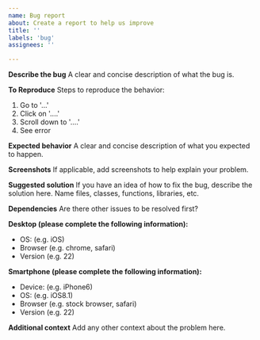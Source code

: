 ```yaml
---
name: Bug report
about: Create a report to help us improve
title: ''
labels: 'bug'
assignees: ''

---
```


**Describe the bug**
A clear and concise description of what the bug is.

**To Reproduce**
Steps to reproduce the behavior:
1. Go to '...'
2. Click on '....'
3. Scroll down to '....'
4. See error

**Expected behavior**
A clear and concise description of what you expected to happen.

**Screenshots**
If applicable, add screenshots to help explain your problem.

**Suggested solution**
If you have an idea of how to fix the bug, describe the solution here. Name files, classes, functions, libraries, etc.

**Dependencies**
Are there other issues to be resolved first?

**Desktop (please complete the following information):**
-  OS: (e.g. iOS)
-  Browser (e.g. chrome, safari)
-  Version (e.g. 22)

**Smartphone (please complete the following information):**
-  Device: (e.g. iPhone6)
-  OS: (e.g. iOS8.1)
-  Browser (e.g. stock browser, safari)
-  Version (e.g. 22)

**Additional context**
Add any other context about the problem here.

